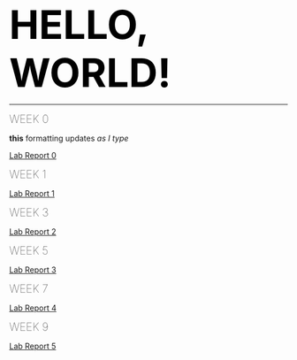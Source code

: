<span style="color:black;font-weight:700;font-size:72px">
    HELLO, WORLD!
</span>

---

<span style="color:black;font-weight:50;font-size:20px">
    WEEK 0
</span>

**this** formatting updates _as I type_

[Lab Report 0](https://ijjones.github.io/cse15l-lab-reports/lab-report-1-week-0.html)


<span style="color:black;font-weight:50;font-size:20px">
    WEEK 1
</span>

[Lab Report 1](https://ijjones.github.io/cse15l-lab-reports/lab-report-1-week-1.html)


<span style="color:black;font-weight:50;font-size:20px">
    WEEK 3
</span>

[Lab Report 2](https://ijjones.github.io/cse15l-lab-reports/lab-report-1-week-3.html)

<span style="color:black;font-weight:50;font-size:20px">
    WEEK 5
</span>

[Lab Report 3](https://ijjones.github.io/cse15l-lab-reports/lab-report-week-5.html)

<span style="color:black;font-weight:50;font-size:20px">
    WEEK 7
</span>

[Lab Report 4](https://ijjones.github.io/cse15l-lab-reports/lab-report-4-week-7.html)

<span style="color:black;font-weight:50;font-size:20px">
    WEEK 9
</span>

[Lab Report 5](https://ijjones.github.io/cse15l-lab-reports/lab-report-week-5.html)
